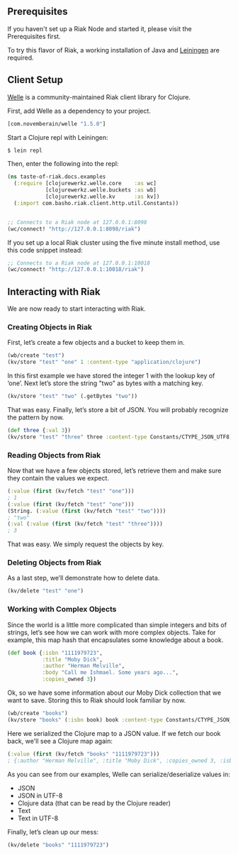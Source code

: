 <!--
{
"name" : "clojure",
"version" : "0.1",
"title" : "Riak with Clojure",
"description" : "Get learners using Riak with Clojure.",
"homepage" : "http://docs.basho.com/riak/latest/dev/taste-of-riak/",
"canonicalSource" : "http://docs.basho.com/riak/latest/dev/taste-of-riak/clojure/",
"freshnessDate" : 2015-05-18,
"license" : "CC Attribution 3.0"
}
-->



<!-- @section -->

## Prerequisites

If you haven't set up a Riak Node and started it, please visit the
Prerequisites first.

To try this flavor of Riak, a working installation of Java and
[Leiningen](https://github.com/technomancy/leiningen) are required.


<!-- @section -->

## Client Setup

[Welle](http://clojureriak.info/) is a community-maintained Riak client
library for Clojure.

First, add Welle as a dependency to your project.

```clojure
[com.novemberain/welle "1.5.0"]
```

Start a Clojure repl with Leiningen:

```bash
$ lein repl
```

Then, enter the following into the repl:

```clojure
(ns taste-of-riak.docs.examples
  (:require [clojurewerkz.welle.core    :as wc]
            [clojurewerkz.welle.buckets :as wb]
            [clojurewerkz.welle.kv      :as kv])
  (:import com.basho.riak.client.http.util.Constants))


;; Connects to a Riak node at 127.0.0.1:8098
(wc/connect! "http://127.0.0.1:8098/riak")
```

If you set up a local Riak cluster using the five minute install method,
use this code snippet instead:

```clojure
;; Connects to a Riak node at 127.0.0.1:10018
(wc/connect! "http://127.0.0.1:10018/riak")
```


<!-- @section -->

## Interacting with Riak

We are now ready to start interacting with Riak.

### Creating Objects in Riak

First, let’s create a few objects and a bucket to keep them in.

```clojure
(wb/create "test")
(kv/store "test" "one" 1 :content-type "application/clojure")
```

In this first example we have stored the integer 1 with the lookup key of
‘one’.  Next let’s store the string "two" as bytes with a matching key.

```clojure
(kv/store "test" "two" (.getBytes "two"))
```

That was easy.  Finally, let’s store a bit of JSON.  You will probably
recognize the pattern by now.

```clojure
(def three {:val 3})
(kv/store "test" "three" three :content-type Constants/CTYPE_JSON_UTF8)
```

### Reading Objects from Riak

Now that we have a few objects stored, let’s retrieve them and make sure they
contain the values we expect.

```clojure
(:value (first (kv/fetch "test" "one")))
; 1
(:value (first (kv/fetch "test" "one")))
(String. (:value (first (kv/fetch "test" "two"))))
; "two"
(:val (:value (first (kv/fetch "test" "three"))))
; 3
```

That was easy.  We simply request the objects by key.

### Deleting Objects from Riak

As a last step, we’ll demonstrate how to delete data.

```clojure
(kv/delete "test" "one")
```

### Working with Complex Objects

Since the world is a little more complicated than simple integers and bits of
strings, let’s see how we can work with more complex objects.  Take for
example, this map hash that encapsulates some knowledge about a book.

```clojure
(def book {:isbn "1111979723",
           :title "Moby Dick",
           :author "Herman Melville",
           :body "Call me Ishmael. Some years ago...",
           :copies_owned 3})
```

Ok, so we have some information about our Moby Dick collection that we want to
save.  Storing this to Riak should look familiar by now.

```clojure
(wb/create "books")
(kv/store "books" (:isbn book) book :content-type Constants/CTYPE_JSON_UTF8)
```

Here we serialized the Clojure map to a JSON value. If we fetch our book back,
we'll see a Clojure map again:

```clojure
(:value (first (kv/fetch "books" "1111979723")))
; {:author "Herman Melville", :title "Moby Dick", :copies_owned 3, :isbn "1111979723", :body "Call me Ishmael. Some years ago..."}
```

As you can see from our examples, Welle can serialize/deserialize values in:

* JSON
* JSON in UTF-8
* Clojure data (that can be read by the Clojure reader)
* Text
* Text in UTF-8

Finally, let’s clean up our mess:

```clojure
(kv/delete "books" "1111979723")
```

